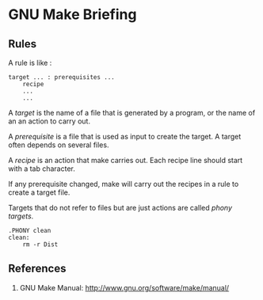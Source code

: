 # GNU Make Briefing #

## Rules ##

A rule is like :

    target ... : prerequisites ...
        recipe
        ...
        ...

A *target* is the name of a file that is generated by a program,
 or the name of an an action to carry out.

A *prerequisite* is a file that is used as input to create the target.
 A target often depends on several files.

A *recipe* is an action that make carries out. Each recipe line should
 start with a tab character.

If any prerequisite changed, make will carry out the recipes in a rule
 to create a target file.


Targets that do not refer to files but are just actions are called *phony targets*.

    .PHONY clean
    clean:
        rm -r Dist

## References ##

1. GNU Make Manual: <http://www.gnu.org/software/make/manual/>
